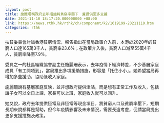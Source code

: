 ```yaml
---
layout: post
title: 施麗珊稱政府去年措施將貧窮率壓下　冀提供更多支援
date: 2021-11-10 18:17:20.000000000 +08:00
link: https://news.rthk.hk/rthk/ch/component/k2/1619199-20211110.htm
categories: rthk
---
```


扶貧委員會討論香港貧窮情況，報告指出在當局政策介入前，本港於2020年的貧窮人口達165萬3千人，貧窮率23.6%；在政策介入後，貧窮人口減至55萬4千人，貧窮率降至7.9%。

委員之一的社區組織協會副主任施麗珊表示，去年疫情下經濟轉差，不少基層家庭成員「有工開唔到」，當局推出多項援助措施，形容是「托住小小」。她希望當局再增加多些援助，協助低收入家庭。

施麗珊說有基層家庭反映，並非想政府提供津貼，而是想有正常工作及收入，包括讓子女可以全日上課，家長可以上班，家庭收入就可以回升。

她又說，政府去年提供恆常及非恆常等現金項目，將貧窮人口及貧窮率壓下，短期長期來說都算是幫助，但今年疫情影響及未來情況，需要長遠考慮，促請當局提出更多支援措施及政策。
